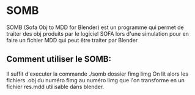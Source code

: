 # SOMB
SOMB (Sofa Obj to MDD for Blender) est un programme qui permet de traiter des obj produits par le logiciel SOFA lors d'une simulation pour en faire un fichier MDD qui peut être traiter par Blender

## Comment utiliser le SOMB:

Il suffit d'executer la commande ./somb dossier fimg limg 
On lit alors les fichiers .obj du numéro fimg au numéro limg que l'on transforme en un fichier res.mdd utilisable dans blender. 
